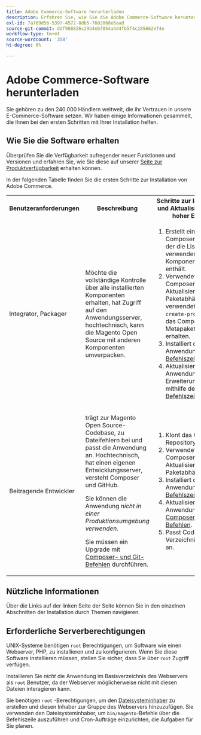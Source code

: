 ```yaml
---
title: Adobe Commerce-Software herunterladen
description: Erfahren Sie, wie Sie die Adobe Commerce-Software herunterladen.
exl-id: 7a769d5b-5397-4572-8db5-7602068e6aad
source-git-commit: ddf988826c29b4ebf054a4d4fb5f4c285662ef4e
workflow-type: tm+mt
source-wordcount: '358'
ht-degree: 0%

---
```


# Adobe Commerce-Software herunterladen

Sie gehören zu den 240.000 Händlern weltweit, die ihr Vertrauen in unsere E-Commerce-Software setzen. Wir haben einige Informationen gesammelt, die Ihnen bei den ersten Schritten mit Ihrer Installation helfen.

## Wie Sie die Software erhalten

Überprüfen Sie die Verfügbarkeit aufregender neuer Funktionen und Versionen und erfahren Sie, wie Sie diese auf unserer [Seite zur Produktverfügbarkeit](https://devdocs.magento.com/release/availability.html) erhalten können.

In der folgenden Tabelle finden Sie die ersten Schritte zur Installation von Adobe Commerce.

<table>
    <tbody>
        <tr>
            <th>Benutzeranforderungen</th>
            <th>Beschreibung</th>
            <th>Schritte zur Installation und Aktualisierung auf hoher Ebene</th>
            <th>Link "Erste Schritte"</th>
        </tr>
    <tr>
        <td><p>Integrator, Packager</p></td>
        <td><p>Möchte die vollständige Kontrolle über alle installierten Komponenten erhalten, hat Zugriff auf den Anwendungsserver, hochtechnisch, kann die Magento Open Source mit anderen Komponenten umverpacken.</p>
        </td>
        <td><ol><li>Erstellt einen Composer <em>project</em>, der die Liste der zu verwendenden Komponenten enthält.</li>
            <li>Verwendet Composer zum Aktualisieren von Paketabhängigkeiten; verwendet <code>composer create-project</code>, um das Composer-Metapaket zu erhalten.</li>
            <li>Installiert die Anwendung mit der <a href="../advanced.md">Befehlszeile</a>.</li>
        <li>Aktualisieren Sie die Anwendung und die Erweiterungen mithilfe der <a href="../../upgrade/implementation/perform-upgrade.md">Befehlszeile</a>.</li></ol></td>
        <td><p><a href="../composer.md">Metapaket abrufen</a></p></td>
    </tr>
    <tr>
        <td><p>Beitragende Entwickler</p></td>
        <td><p>trägt zur Magento Open Source-Codebase, zu Dateifehlern bei und passt die Anwendung an. Hochtechnisch, hat einen eigenen Entwicklungsserver, versteht Composer und GitHub.</p>
            <p>Sie können die Anwendung <em> nicht in einer Produktionsumgebung verwenden.</em></p>
      <p>Sie müssen ein Upgrade mit <a href="../../upgrade/developer/git-installs.md">Composer- und Git-Befehlen</a> durchführen.</p></td>
        <td><ol><li>Klont das GitHub-Repository.</li>
            <li>Verwendet Composer zum Aktualisieren von Paketabhängigkeiten.</li>
            <li>Installiert die Anwendung mit der <a href="../advanced.md">Befehlszeile</a>.</li>
            <li>Aktualisieren Sie die Anwendung mit <a href="../../upgrade/developer/git-installs.md">Composer- und Git-Befehlen</a>.</li>
            <li>Passt Code im Verzeichnis <code>app/code</code> an.</li></ol></td>
        <td><p><a href="https://developer.adobe.com/commerce/contributor/guides/install/clone-repository/">GitHub-Repository klonen</a></p></td>
    </tr>
    </tbody>
</table>

## Nützliche Informationen

Über die Links auf der linken Seite der Seite können Sie in den einzelnen Abschnitten der Installation durch Themen navigieren.

## Erforderliche Serverberechtigungen

UNIX-Systeme benötigen `root` Berechtigungen, um Software wie einen Webserver, PHP, zu installieren und zu konfigurieren. Wenn Sie diese Software installieren müssen, stellen Sie sicher, dass Sie über `root` Zugriff verfügen.

Installieren Sie *nicht* die Anwendung im Basisverzeichnis des Webservers als `root` Benutzer, da der Webserver möglicherweise nicht mit diesen Dateien interagieren kann.

Sie benötigen `root` -Berechtigungen, um den [Dateisysteminhaber](file-system/overview.md) zu erstellen und diesen Inhaber zur Gruppe des Webservers hinzuzufügen. Sie verwenden den Dateisysteminhaber, um `bin/magento`-Befehle über die Befehlszeile auszuführen und Cron-Aufträge einzurichten, die Aufgaben für Sie planen.

